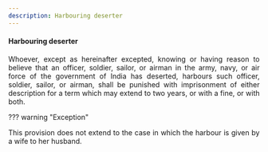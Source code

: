 ```yaml
---
description: Harbouring deserter
---
```


#### Harbouring deserter
<div style="text-align: justify">

Whoever, except as hereinafter excepted, knowing or having reason to believe that an officer, soldier, sailor, or airman in the army, navy, or air force of the government of India has deserted, harbours such officer, soldier, sailor, or airman, shall be punished with imprisonment of either description for a term which may extend to two years, or with a fine, or with both.

</div>

??? warning "Exception"
    <div style="text-align: justify"> This provision does not extend to the case in which the harbour is given by a wife to her husband.

